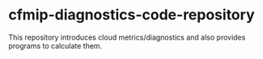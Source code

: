 # cfmip-diagnostics-code-repository
This repository introduces cloud metrics/diagnostics and also provides programs to calculate them.
